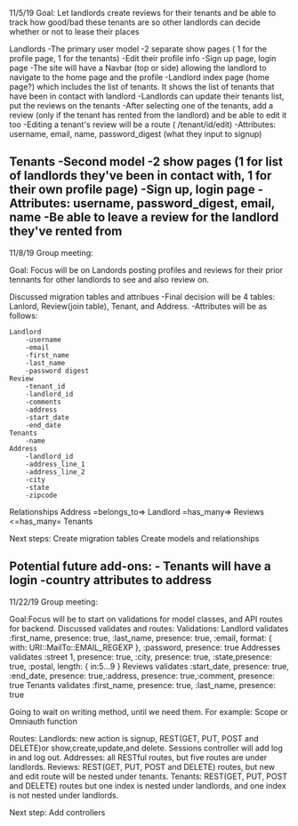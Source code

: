 11/5/19
Goal: Let landlords create reviews for their tenants and be able to track how good/bad these tenants are so other landlords can decide whether or not to lease their places

Landlords
    -The primary user model
    -2 separate show pages ( 1 for the profile page, 1 for the tenants)
    -Edit their profile info
    -Sign up page, login page
    -The site will have a Navbar (top or side) allowing the landlord to navigate to the home page and the profile
    -Landlord index page (home page?) which includes the list of tenants. It shows the list of tenants that have been in contact with landlord
    -Landlords can update their tenants list, put the reviews on the tenants
    -After selecting one of the tenants, add a review (only if the tenant has rented from the landlord) and be able to edit it too
    -Editing a tenant's review will be a route ( /tenant/id/edit)
    -Attributes: username, email, name, password_digest (what they input to signup)

Tenants
    -Second model
    -2 show pages (1 for list of landlords they've been in contact with, 1 for their own profile page)
    -Sign up, login page
    -Attributes: username, password_digest, email, name
    -Be able to leave a review for the landlord they've rented from
----------------------------------------------
11/8/19
Group meeting:

Goal: Focus will be on Landords posting profiles and reviews for their prior tennants for other landlords to see and also review on.

Discussed migration tables and attribues
    -Final decision will be 4 tables: Lanlord, Review(join table), Tenant, and Address.
    -Attributes will be as follows:

    Landlord
        -username
        -email
        -first_name
        -last_name
        -password digest
    Review
        -tenant_id
        -landlord_id
        -comments
        -address
        -start_date
        -end_date
    Tenants
        -name
    Address
        -landlord_id
        -address_line_1
        -address_line_2
        -city
        -state
        -zipcode

Relationships
    Address  =belongs_to=>  Landlord  =has_many=>  Reviews  <=has_many=  Tenants

Next steps:
    Create migration tables
    Create models and relationships

Potential future add-ons:
    - Tenants will have a login
    -country attributes to address
----------------------------------------------
11/22/19
Group meeting:

Goal:Focus will be to start on validations for model classes, and API routes for backend.
Discussed validates and routes:
  Validations:
    Landlord validates :first_name, presence: true, :last_name, presence: true, :email, format: { with: URI::MailTo::EMAIL_REGEXP }, :password, presence: true
    Addresses validates :street 1, presence: true, :city, presence: true, :state,presence: true, :postal, length: { in:5...9 } 
    Reviews validates :start_date, presence: true, :end_date, presence: true,:address, presence: true,:comment, presence: true
    Tenants validates :first_name, presence: true, :last_name, presence: true  
    
 Going to wait on writing method, until we need them. For example: Scope or Omniauth function
 
  Routes:
     Landlords: new action is signup, REST(GET, PUT, POST and DELETE)or show,create,update,and delete.
               Sessions controller will add log in and log out. 
     Addresses: all RESTful routes, but five routes are under landlords.
     Reviews: REST(GET, PUT, POST and DELETE) routes, but new and edit route will be nested under tenants. 
     Tenants: REST(GET, PUT, POST and DELETE) routes but one index is nested under landlords, and one index is not nested under landlords. 
     
 Next step:
  Add controllers
